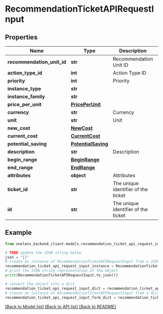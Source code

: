 # RecommendationTicketAPIRequestInput


## Properties

Name | Type | Description | Notes
------------ | ------------- | ------------- | -------------
**recommendation_unit_id** | **str** | Recommendation Unit ID | 
**action_type_id** | **int** | Action Type ID | 
**priority** | **int** | Priority | 
**instance_type** | **str** |  | [optional] 
**instance_family** | **str** |  | [optional] 
**price_per_unit** | [**PricePerUnit**](PricePerUnit.md) |  | 
**currency** | **str** | Currency | 
**unit** | **str** | Unit | 
**new_cost** | [**NewCost**](NewCost.md) |  | 
**current_cost** | [**CurrentCost**](CurrentCost.md) |  | 
**potential_saving** | [**PotentialSaving**](PotentialSaving.md) |  | 
**description** | **str** | Description | 
**begin_range** | [**BeginRange**](BeginRange.md) |  | 
**end_range** | [**EndRange**](EndRange.md) |  | 
**attributes** | **object** | Attributes | 
**ticket_id** | **str** | The unique identifier of the ticket | 
**id** | **str** | The unique identifier of the ticket | [optional] 

## Example

```python
from onelens_backend_client.models.recommendation_ticket_api_request_input import RecommendationTicketAPIRequestInput

# TODO update the JSON string below
json = "{}"
# create an instance of RecommendationTicketAPIRequestInput from a JSON string
recommendation_ticket_api_request_input_instance = RecommendationTicketAPIRequestInput.from_json(json)
# print the JSON string representation of the object
print(RecommendationTicketAPIRequestInput.to_json())

# convert the object into a dict
recommendation_ticket_api_request_input_dict = recommendation_ticket_api_request_input_instance.to_dict()
# create an instance of RecommendationTicketAPIRequestInput from a dict
recommendation_ticket_api_request_input_form_dict = recommendation_ticket_api_request_input.from_dict(recommendation_ticket_api_request_input_dict)
```
[[Back to Model list]](../README.md#documentation-for-models) [[Back to API list]](../README.md#documentation-for-api-endpoints) [[Back to README]](../README.md)


